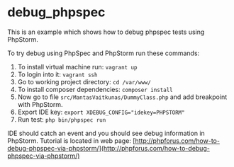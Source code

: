 debug_phpspec
=============

This is an example which shows how to debug phpspec tests using PhpStorm.

To try debug using PhpSpec and PhpStorm run these commands:

1. To install virtual machine run: `vagrant up`
1. To login into it: `vagrant ssh`
1. Go to working project directory: `cd /var/www/`
1. To install composer dependencies: `composer install`
1. Now go to file `src/MantasVaitkunas/DummyClass.php` and add breakpoint with PhpStorm.
1. Export IDE key: `export XDEBUG_CONFIG="idekey=PHPSTORM"`
1. Run test: `php bin/phpspec run`

IDE should catch an event and you should see debug information in PhpStorm. Tutorial is located in web page: [http://phpforus.com/how-to-debug-phpspec-via-phpstorm/](http://phpforus.com/how-to-debug-phpspec-via-phpstorm/)